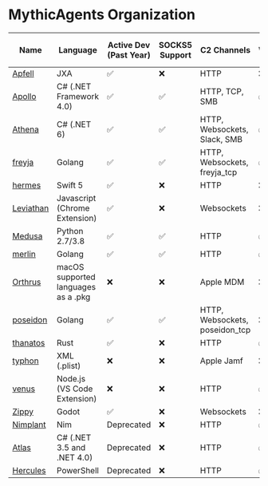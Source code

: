 # MythicAgents Organization
| Name                                                   | Language                            | Active Dev (Past Year) | SOCKS5 Support     | C2 Channels                    | Windows            | macOS x64          | macOS M-series     | Linux              |
|--------------------------------------------------------|-------------------------------------|------------------------|--------------------|--------------------------------|--------------------|--------------------|--------------------|--------------------|
| [Apfell](https://github.com/MythicAgents/apfell)       | JXA                                 | :white_check_mark:     | :x:                | HTTP                           | :x:                | :white_check_mark: | :white_check_mark: | :x:                |
| [Apollo](https://github.com/MythicAgents/apollo)       | C# (.NET Framework 4.0)             | :white_check_mark:     | :white_check_mark: | HTTP, TCP, SMB                 | :white_check_mark: | :x:                | :x:                | :x:                |
| [Athena](https://github.com/MythicAgents/athena)       | C# (.NET 6)                         | :white_check_mark:     | :white_check_mark: | HTTP, Websockets, Slack, SMB   | :white_check_mark: | :white_check_mark: | :white_check_mark: | :white_check_mark: |
| [freyja](https://github.com/MythicAgents/freyja)       | Golang                              | :white_check_mark:     | :white_check_mark: | HTTP, Websockets, freyja_tcp   | :white_check_mark: | :white_check_mark: | :white_check_mark: | :white_check_mark: |
| [hermes](https://github.com/MythicAgents/hermes)       | Swift 5                             | :white_check_mark:     | :x:                | HTTP                           | :x:                | :white_check_mark: | :white_check_mark: | :x:                |
| [Leviathan](https://github.com/MythicAgents/leviathan) | Javascript (Chrome Extension)       | :white_check_mark:     | :x:                | Websockets                     | :x:                | :x:                | :x:                | :x:                |
| [Medusa](https://github.com/MythicAgents/medusa)       | Python 2.7/3.8                      | :white_check_mark:     | :white_check_mark: | HTTP                           | :white_check_mark: | :white_check_mark: | :white_check_mark: | :white_check_mark: |
| [merlin](https://github.com/MythicAgents/merlin)       | Golang                              | :white_check_mark:     | :white_check_mark: | HTTP                           | :white_check_mark: | :white_check_mark: | :white_check_mark: | :white_check_mark: |
| [Orthrus](https://github.com/MythicAgents/orthrus)     | macOS supported languages as a .pkg | :x:                    | :x:                | Apple MDM                      | :x:                | :white_check_mark: | :white_check_mark: | :x:                |
| [poseidon](https://github.com/MythicAgents/poseidon)   | Golang                              | :white_check_mark:     | :white_check_mark: | HTTP, Websockets, poseidon_tcp | :x:                | :white_check_mark: | :white_check_mark: | :white_check_mark: |
| [thanatos](https://github.com/MythicAgents/thanatos)   | Rust                                | :white_check_mark:     | :x:                | HTTP                           | :white_check_mark: | :x:                | :x:                | :white_check_mark: |
| [typhon](https://github.com/MythicAgents/typhon)       | XML (.plist)                        | :x:                    | :x:                | Apple Jamf                     | :x:                | :white_check_mark: | :white_check_mark: | :x:                |
| [venus](https://github.com/MythicAgents/venus)         | Node.js (VS Code Extension)         | :x:                    | :x:                | HTTP                           | :white_check_mark: | :white_check_mark: | :white_check_mark: | :white_check_mark: |
| [Zippy](https://github.com/MythicAgents/zippy)         | Godot                               | :white_check_mark:     | :x:                | Websockets                     | :x:                | :x:                | :x:                | :white_check_mark: |
| [Nimplant](https://github.com/MythicAgents/nimplant)   | Nim                                 | Deprecated             | :x:                | HTTP                           | :white_check_mark: | :x:                | :x:                | :white_check_mark: |
| [Atlas](https://github.com/MythicAgents/atlas)         | C# (.NET 3.5 and .NET 4.0)          | Deprecated             | :x:                | HTTP                           | :white_check_mark: | :x:                | :x:                | :x:                |
| [Hercules](https://github.com/MythicAgents/hercules)   | PowerShell                          | Deprecated             | :x:                | HTTP                           | :white_check_mark: | :x:                | :x:                | :x:                |
